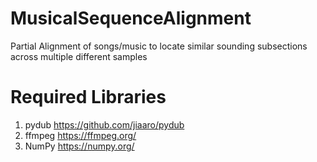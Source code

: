 # MusicalSequenceAlignment
Partial Alignment of songs/music to locate similar sounding subsections across multiple different samples

# Required Libraries
1. pydub https://github.com/jiaaro/pydub
2. ffmpeg https://ffmpeg.org/
3. NumPy https://numpy.org/
